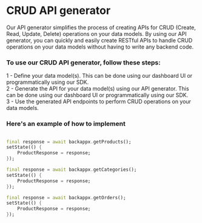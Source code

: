 # CRUD API generator 

Our API generator simplifies the process of creating APIs for CRUD (Create, Read, Update, Delete) operations on your data models. By using our API generator, you can quickly and easily create RESTful APIs to handle CRUD operations on your data models without having to write any backend code.

### To use our CRUD API generator, follow these steps:

1 - Define your data model(s). This can be done using our dashboard UI or programmatically using our SDK. <br>
2 - Generate the API for your data model(s) using our API generator. This can be done using our dashboard UI or programmatically using our SDK. <br>
3 - Use the generated API endpoints to perform CRUD operations on your data models.<br>

### Here's an example of how to implement

```dart

final response = await backappx.getProducts();
setState(() {
    ProductResponse = response;
});

final response = await backappx.getCategories();
setState(() {
    ProductResponse = response;
});

final response = await backappx.getOrders();
setState(() {
    ProductResponse = response;
});

```
